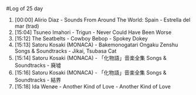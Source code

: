 #Log of 25 day

1. [00:00] Alirio Diaz - Sounds From Around The World: Spain - Estrella del mar (trad)
1. [15:04] Tsuneo Imahori - Trigun - Never Could Have Been Worse
1. [15:12] The Seatbelts - Cowboy Bebop - Spokey Dokey
1. [15:13] Satoru Kosaki (MONACA) - Bakemonogatari Ongaku Zenshu Songs & Soundtracks - Jikai, Tsubasa Cat
1. [15:14] Satoru Kosaki (MONACA) - 「化物語」音楽全集 Songs & Soundtracks - 廃墟
1. [15:16] Satoru Kosaki (MONACA) - 「化物語」音楽全集 Songs & Soundtracks - 結界
1. [15:18] Ida Wenøe - Another Kind of Love - Another Kind of Love
